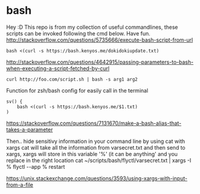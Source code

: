 # bash

Hey :D
This repo is from my collection of useful commandlines, these scripts can be invoked following the cmd below. Have fun.
http://stackoverflow.com/questions/5735666/execute-bash-script-from-url
```
bash <(curl -s https://bash.kenyos.me/dokidokiupdate.txt)
```

http://stackoverflow.com/questions/4642915/passing-parameters-to-bash-when-executing-a-script-fetched-by-curl
```
curl http://foo.com/script.sh | bash -s arg1 arg2
```

Function for zsh/bash config for easily call in the terminal
```
sv() {
    bash <(curl -s https://bash.kenyos.me/$1.txt)
)
```
https://stackoverflow.com/questions/7131670/make-a-bash-alias-that-takes-a-parameter

Then.. hide sensitivy information in your command line by using cat with xargs
cat will take all the information from varsecret.txt and then send to xargs, xargs will store in this variable '%' (it can be anything' and you replace in the right location
cat ~/scripts/bash/flyctl/varsecret.txt | xargs -I % flyctl --app % restart

https://unix.stackexchange.com/questions/3593/using-xargs-with-input-from-a-file

